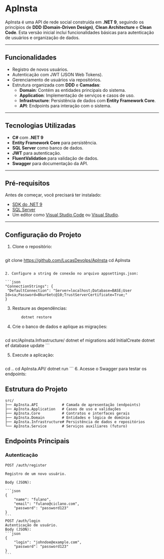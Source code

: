 # ApInsta

ApInsta é uma API de rede social construída em **.NET 9**, seguindo os princípios de **DDD (Domain-Driven Design)**, **Clean Architecture** e **Clean Code**. Esta versão inicial inclui funcionalidades básicas para autenticação de usuários e organização de dados.

---

## Funcionalidades

- Registro de novos usuários.
- Autenticação com JWT (JSON Web Tokens).
- Gerenciamento de usuários via repositórios.
- Estrutura organizada com **DDD** e **Camadas**:
  - **Domain**: Contém as entidades principais do sistema.
  - **Application**: Implementação de serviços e casos de uso.
  - **Infrastructure**: Persistência de dados com **Entity Framework Core**.
  - **API**: Endpoints para interação com o sistema.

---

## Tecnologias Utilizadas

- **C#** com **.NET 9**
- **Entity Framework Core** para persistência.
- **SQL Server** como banco de dados.
- **JWT** para autenticação.
- **FluentValidation** para validação de dados.
- **Swagger** para documentação da API.

---

## Pré-requisitos

Antes de começar, você precisará ter instalado:

- [SDK do .NET 9](https://dotnet.microsoft.com/download)
- [SQL Server](https://www.microsoft.com/pt-br/sql-server/sql-server-downloads)
- Um editor como [Visual Studio Code](https://code.visualstudio.com/) ou [Visual Studio](https://visualstudio.microsoft.com/).

---

## Configuração do Projeto

1. Clone o repositório:

   ```bash
git clone https://github.com/LucasDevolps/ApInsta
cd ApInsta
   ```

2. Configure a string de conexão no arquivo appsettings.json:

```json
"ConnectionStrings": {
	"DefaultConnection": "Server=localhost;Database=BASE;User Id=sa;Password=Bkur6etc@10;TrustServerCertificate=True;"
  }
```

3. Restaure as dependências:

	```bash
		dotnet restore
	```
4. Crie o banco de dados e aplique as migrações:

	```bash
cd src/ApInsta.Infrastructure/
dotnet ef migrations add InitialCreate 
dotnet ef database update 
	```
	
5. Execute a aplicação:
    ```bash
cd ..
cd ApInsta.API/
dotnet run 
	```
6. Acesse o Swagger para testar os endpoints:


## Estrutura do Projeto

    src/
    ├── ApInsta.API           # Camada de apresentação (endpoints)
    ├── ApInsta.Application   # Casos de uso e validações
    ├── ApInsta.Core          # Contratos e interfaces gerais
    ├── ApInsta.Domain        # Entidades e lógica de domínio
    ├── ApInsta.Infrastructure# Persistência de dados e repositórios
    └── ApInsta.Service       # Serviços auxiliares (futuro)

## Endpoints Principais

### Autenticação
    POST /auth/register

    Registro de um novo usuário.

    Body (JSON):
	
	```json
    {
        "name": "fulano",
        "email": "fulano@ciclano.com",
        "password": "password123"
    }
	```
    POST /auth/login
    Autenticação de usuário.
    Body (JSON):
	```json
    {
        "login": "johndoe@example.com",
        "password": "password123"
    }
	```


